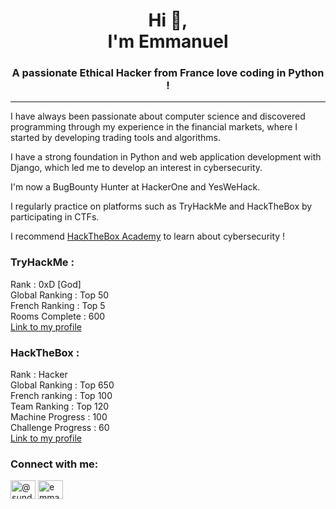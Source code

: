 <h1 align="center">Hi 👋, <br>I'm Emmanuel</h1>
<h3 align="center">A passionate Ethical Hacker from France love coding in Python !</h3>

---

I have always been passionate about computer science and discovered programming through my experience in the financial markets, where I started by developing trading tools and algorithms.

I have a strong foundation in Python and web application development with Django, which led me to develop an interest in cybersecurity.

I'm now a BugBounty Hunter at HackerOne and YesWeHack.

I regularly practice on platforms such as TryHackMe and HackTheBox by participating in CTFs.

I recommend [HackTheBox Academy](https://referral.hackthebox.com/mzw44UJ) to learn about cybersecurity !

<h3 align="left">TryHackMe :</h3> 
Rank : 0xD [God]<br/>
Global Ranking  : Top 50<br/> 
French Ranking : Top 5<br/> 
Rooms Complete : 600<br/>
<a href="https://tryhackme.com/p/Sundayz">Link to my profile</a>

<h3 align="left">HackTheBox :</h3> 
Rank : Hacker<br/>
Global Ranking : Top 650<br/>
French ranking : Top 100<br/>
Team Ranking : Top 120<br/>
Machine Progress : 100<br/>
Challenge Progress : 60<br/>
<a href="https://app.hackthebox.com/profile/1349136">Link to my profile</a>

<h3 align="left">Connect with me:</h3>
<p align="left">
<a href="https://twitter.com/@_sundayz" target="blank"><img align="center" src="https://raw.githubusercontent.com/rahuldkjain/github-profile-readme-generator/master/src/images/icons/Social/twitter.svg" alt="@sundayz__" height="30" width="40" /></a>
<a href="https://linkedin.com/in/emmanuel-devienne" target="blank"><img align="center" src="https://raw.githubusercontent.com/rahuldkjain/github-profile-readme-generator/master/src/images/icons/Social/linked-in-alt.svg" alt="emmanuel devienne" height="30" width="40" /></a>
</p>
 
